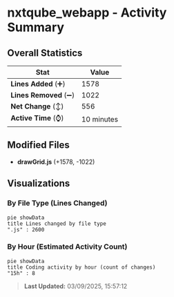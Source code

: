 # nxtqube_webapp - Activity Summary 

## Overall Statistics

| Stat                   | Value                                                             |
| ---------------------- | ----------------------------------------------------------------- |
| **Lines Added** (➕)   | 1578                                          |
| **Lines Removed** (➖) | 1022                                        |
| **Net Change** (↕)    | 556                |
| **Active Time** (⌚)   | 10 minutes |


## Modified Files
- **drawGrid.js** (+1578, -1022)

## Visualizations

### By File Type (Lines Changed)

```mermaid
pie showData
title Lines changed by file type
".js" : 2600
```

### By Hour (Estimated Activity Count)

```mermaid
pie showData
title Coding activity by hour (count of changes)
"15h" : 8
```


> **Last Updated:** 03/09/2025, 15:57:12